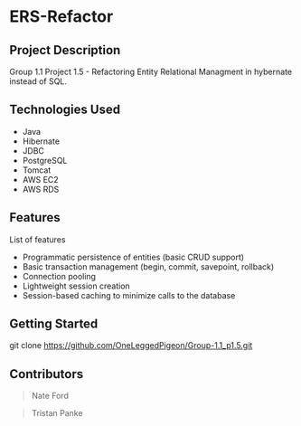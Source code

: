 # ERS-Refactor

## Project Description

Group 1.1 Project 1.5 - Refactoring Entity Relational Managment in hybernate instead of SQL.

## Technologies Used

* Java
* Hibernate
* JDBC
* PostgreSQL
* Tomcat
* AWS EC2
* AWS RDS

## Features

List of features
* Programmatic persistence of entities (basic CRUD support)
* Basic transaction management (begin, commit, savepoint, rollback)
* Connection pooling
* Lightweight session creation
* Session-based caching to minimize calls to the database

## Getting Started
   
git clone https://github.com/OneLeggedPigeon/Group-1.1_p1.5.git

## Contributors

> Nate Ford

> Tristan Panke
